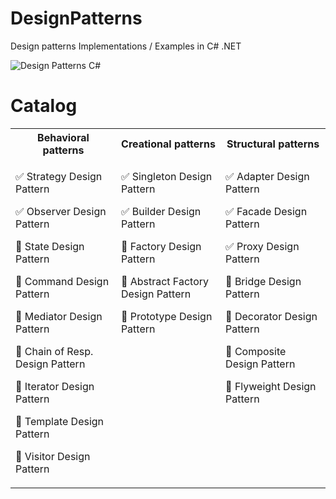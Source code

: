 # DesignPatterns
Design patterns Implementations / Examples in C# .NET

![Design Patterns C#](https://miro.medium.com/max/1400/0*9WgFve2Bk9oHc6B2.png)



# Catalog
<table>
<tr>
<th width="350px">Behavioral patterns</th>
<th width="350px">Creational patterns</th>
<th width="350px">Structural patterns</th>
</tr>
<tr>
<td>
<p>
<!-- Behavioral -->
✅ Strategy Design Pattern

✅ Observer Design Pattern

🔰 State Design Pattern

🔰 Command Design Pattern

🔰 Mediator Design Pattern

🔰 Chain of Resp. Design Pattern 

🔰 Iterator Design Pattern  

🔰 Template Design Pattern
 
🔰 Visitor Design Pattern
</p>

</td>

<td valign="top">
<p>
<!-- Creational -->
✅ Singleton Design Pattern

✅ Builder Design Pattern

🔰 Factory Design Pattern

🔰 Abstract Factory Design Pattern

🔰 Prototype Design Pattern
</p>
</td>

<td valign="top">
<p>
<!-- Structural -->
✅ Adapter Design Pattern

✅ Facade Design Pattern

✅ Proxy Design Pattern

🔰 Bridge Design Pattern

🔰 Decorator Design Pattern
  
🔰 Composite Design Pattern
  
🔰 Flyweight Design Pattern
</p>
</td>
</tr>
</table>
